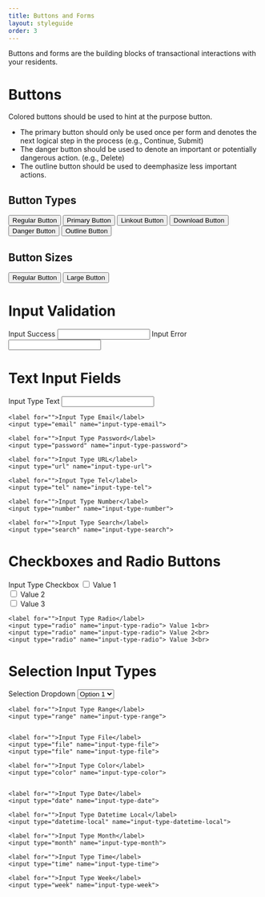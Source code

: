 ```yaml
---
title: Buttons and Forms
layout: styleguide
order: 3
---
```


<p class="lead-in">Buttons and forms are the building blocks of transactional interactions with your residents.</p>

# Buttons

Colored buttons should be used to hint at the purpose button. 

- The primary button should only be used once per form and denotes the next logical step in the process (e.g., Continue, Submit)
- The danger button should be used to denote an important or potentially dangerous action. (e.g., Delete)
- The outline button should be used to deemphasize less important actions.

## Button Types
<div class="preview">
	<button class="button">Regular Button</button>
	<button class="button button-primary">Primary Button</button>
	<button class="button button-primary button-linkout">Linkout Button</button>
	<button class="button button-primary button-download">Download Button</button>
	<button class="button button-danger">Danger Button</button>
	<button class="button button-outline">Outline Button</button>
</div>

## Button Sizes
<div class="preview">
	<button class="button">Regular Button</button>
	<button class="button button-large">Large Button</button>
</div>


# Input Validation
<div class="preview">
	<label for="">Input Success</label>
	<input type="text" name="input-validation-success" class="input-success">
	<label for="">Input Error</label>
	<input type="text" name="input-validation-error" class="input-error">
</div>

# Text Input Fields
<div class="preview">
	<label for="">Input Type Text</label>
	<input type="text" name="input-type-text">

	<label for="">Input Type Email</label>
	<input type="email" name="input-type-email">

	<label for="">Input Type Password</label>
	<input type="password" name="input-type-password">

	<label for="">Input Type URL</label>
	<input type="url" name="input-type-url">

	<label for="">Input Type Tel</label>
	<input type="tel" name="input-type-tel">

	<label for="">Input Type Number</label>
	<input type="number" name="input-type-number">

	<label for="">Input Type Search</label>
	<input type="search" name="input-type-search">
</div>

# Checkboxes and Radio Buttons

<div class="preview">
	<label for="">Input Type Checkbox</label>
	<input type="checkbox" name="input-type-checkbox"> Value 1<br>
	<input type="checkbox" name="input-type-checkbox"> Value 2<br>
	<input type="checkbox" name="input-type-checkbox"> Value 3<br>

	<label for="">Input Type Radio</label>
	<input type="radio" name="input-type-radio"> Value 1<br>
	<input type="radio" name="input-type-radio"> Value 2<br>
	<input type="radio" name="input-type-radio"> Value 3<br>
</div>

# Selection Input Types

<div class="preview">
	<label for="">Selection Dropdown</label>
	<select name="input-type-seelct">
		<option value="1">Option 1</option>
		<option value="2">Option 2</option>
		<option value="3">Option 3</option>
	</select>

	<label for="">Input Type Range</label>
	<input type="range" name="input-type-range">


	<label for="">Input Type File</label>
	<input type="file" name="input-type-file">
	<input type="file" name="input-type-file">

	<label for="">Input Type Color</label>
	<input type="color" name="input-type-color">


	<label for="">Input Type Date</label>
	<input type="date" name="input-type-date">

	<label for="">Input Type Datetime Local</label>
	<input type="datetime-local" name="input-type-datetime-local">

	<label for="">Input Type Month</label>
	<input type="month" name="input-type-month">

	<label for="">Input Type Time</label>
	<input type="time" name="input-type-time">

	<label for="">Input Type Week</label>
	<input type="week" name="input-type-week">
</div>